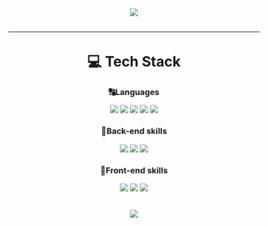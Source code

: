 <div align="center" height="400px">
  <img src="https://raw.githubusercontent.com/moe-lee/moe-lee/refs/heads/main/%EB%B0%B0%EB%84%88.png" />
</div>
<br>

---
<div align="center">
  <h1>💻 Tech Stack</h1>
  <h3>🔠Languages</h3>
  <img src="https://img.shields.io/badge/Java-F80000?style=for-the-badge&logo=java&logoColor=white"/>
  <img src="https://img.shields.io/badge/Python-3776AB?style=for-the-badge&logo=python&logoColor=white"/>
  <img src="https://img.shields.io/badge/C-00599C?style=for-the-badge&logo=c&logoColor=white"/>
  <img src="https://img.shields.io/badge/C++-00599C?style=for-the-badge&logo=c%2B%2B&logoColor=white"/>
  <img src="https://img.shields.io/badge/JavaScript-F7DF1E?style=for-the-badge&logo=javascript&logoColor=black"/>

  <br>
  <h3>🤖Back-end skills</h3>
  <!-- Programming Languages -->
  <img src="https://img.shields.io/badge/SpringBoot-6DB33F?style=for-the-badge&logo=springboot&logoColor=white"/>
    <img src="https://img.shields.io/badge/oracle-F80000?style=for-the-badge&logo=oracle&logoColor=white"> 
  <img src="https://img.shields.io/badge/MySQL-4479A1?style=for-the-badge&logo=mysql&logoColor=white"/>
   <br>
  <h3>🌄Front-end skills</h3>
  <img src="https://img.shields.io/badge/HTML5-E34F26?style=for-the-badge&logo=html5&logoColor=white"/>
  <img src="https://img.shields.io/badge/CSS3-1572B6?style=for-the-badge&logo=css3&logoColor=white"/>
  <img src="https://img.shields.io/badge/Vue.js-4FC08D?style=for-the-badge&logo=vue.js&logoColor=white"/>
</div>
<br>
<br>
<div align="center">
  <img src="https://github-readme-stats.vercel.app/api/top-langs/?username=moe-lee&layout=compact"/>
</div>
